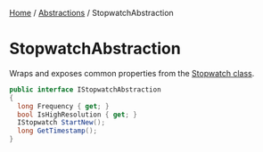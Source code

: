 [Home](/README.md) / [Abstractions](/docs/abstractions/README.md) / StopwatchAbstraction

# StopwatchAbstraction
Wraps and exposes common properties from the [Stopwatch class](https://docs.microsoft.com/en-us/dotnet/api/system.diagnostics.stopwatch?view=net-6.0).

```cs
public interface IStopwatchAbstraction
{
  long Frequency { get; }
  bool IsHighResolution { get; }
  IStopwatch StartNew();
  long GetTimestamp();
}
```